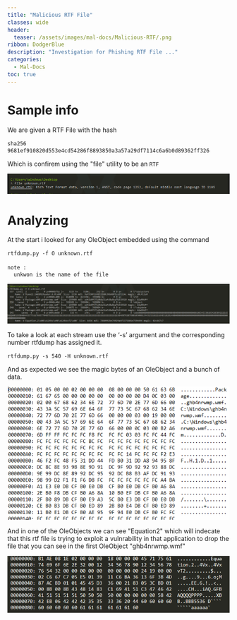 ```yaml
---
title: "Malicious RTF File"
classes: wide
header:
  teaser: /assets/images/mal-docs/Malicious-RTF/.png
ribbon: DodgerBlue
description: "Investigation for Phishing RTF File ..."
categories:
  - Mal-Docs
toc: true
---
```


# Sample info 

We are given a RTF File with the hash 

    sha256  9681ef910820d553e4cd54286f8893850a3a57a29df7114c6a6b0d89362ff326

Which is confirem using the "file" utility to be an `RTF`

![error loading](/assets/images/mal-docs/Malicious-RTF/file.png)

# Analyzing

At the start i looked for any OleObject embedded using the command

    rtfdump.py -f O unknown.rtf

    note : 
      unkwon is the name of the file

![error loading](/assets/images/mal-docs/Malicious-RTF/ole.png)

To take a look at each stream use the ‘-s’ argument and the corresponding number rtfdump has assigned it.

    rtfdump.py -s 540 -H unknown.rtf

And as expected we see the magic bytes of an OleObject and a bunch of data.

![error loading](/assets/images/mal-docs/Malicious-RTF/magic.png)

And in one of the OleObjects we can see "Equation2" which will indecate that this rtf file is trying to exploit a vulnrability in that application to drop the file that you can see in the first OleObject "ghb4nrwmp.wmf"

![error loading](/assets/images/mal-docs/Malicious-RTF/exploit.png)
